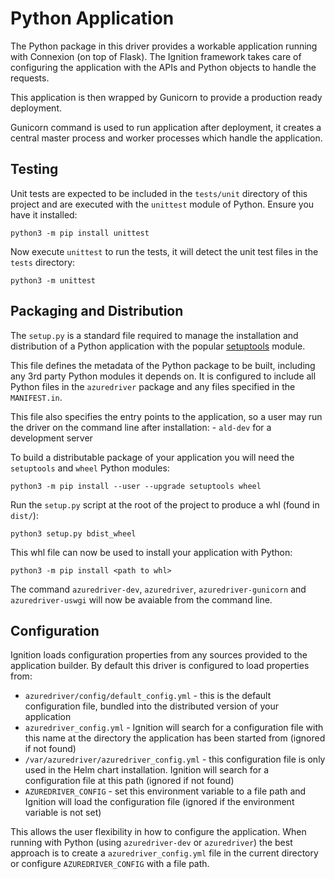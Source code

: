 # Python Application

The Python package in this driver provides a workable application running with Connexion (on top of Flask). The Ignition framework takes care of configuring the application with the APIs and Python objects to handle the requests.

This application is then wrapped by Gunicorn to provide a production ready deployment. 

Gunicorn command is used to run application after deployment, it creates a central master process and worker processes which handle the application.

## Testing 

Unit tests are expected to be included in the `tests/unit` directory of this project and are executed with the `unittest` module of Python. Ensure you have it installed:

```
python3 -m pip install unittest
```

Now execute `unittest` to run the tests, it will detect the unit test files in the `tests` directory:

```
python3 -m unittest
```

## Packaging and Distribution 

The `setup.py` is a standard file required to manage the installation and distribution of a Python application with the popular [setuptools](https://pypi.org/project/setuptools/) module.

This file defines the metadata of the Python package to be built, including any 3rd party Python modules it depends on. It is configured to include all Python files in the `azuredriver` package and any files specified in the `MANIFEST.in`.

This file also specifies the entry points to the application, so a user may run the driver on the command line after installation:
    - `ald-dev` for a development server

To build a distributable package of your application you will need the `setuptools` and `wheel` Python modules:

```
python3 -m pip install --user --upgrade setuptools wheel
```

Run the `setup.py` script at the root of the project to produce a whl (found in `dist/`):

```
python3 setup.py bdist_wheel
```

This whl file can now be used to install your application with Python:

```
python3 -m pip install <path to whl>
```

The command `azuredriver-dev`, `azuredriver`, `azuredriver-gunicorn` and `azuredriver-uswgi` will now be avaiable from the command line.

## Configuration

Ignition loads configuration properties from any sources provided to the application builder. By default this driver is configured to load properties from:

- `azuredriver/config/default_config.yml` - this is the default configuration file, bundled into the distributed version of your application
- `azuredriver_config.yml` - Ignition will search for a configuration file with this name at the directory the application has been started from (ignored if not found)
- `/var/azuredriver/azuredriver_config.yml` - this configuration file is only used in the Helm chart installation. Ignition will search for a configuration file at this path (ignored if not found)
- `AZUREDRIVER_CONFIG` - set this environment variable to a file path and Ignition will load the configuration file (ignored if the environment variable is not set)

This allows the user flexibility in how to configure the application. When running with Python (using `azuredriver-dev` or `azuredriver`) the best approach is to create a `azuredriver_config.yml` file in the current directory or configure `AZUREDRIVER_CONFIG` with a file path.